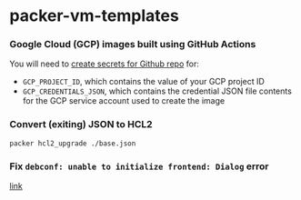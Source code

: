 # packer-vm-templates

### Google Cloud (GCP) images built using GitHub Actions
You will need to [create secrets for Github repo](https://docs.github.com/en/actions/security-guides/encrypted-secrets?tool=webui#creating-encrypted-secrets-for-a-repository) for:
- `GCP_PROJECT_ID`, which contains the value of your GCP project ID
- `GCP_CREDENTIALS_JSON`, which contains the credential JSON file contents for the GCP service account used to create the image

### Convert (exiting) JSON to HCL2
```
packer hcl2_upgrade ./base.json
```

### Fix `debconf: unable to initialize frontend: Dialog` error
[link](https://discuss.hashicorp.com/t/how-to-fix-debconf-unable-to-initialize-frontend-dialog-error/39201/2)
